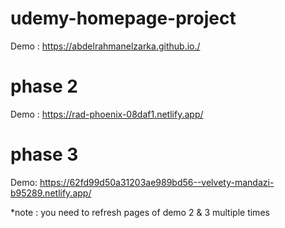 # udemy-homepage-project

Demo : https://abdelrahmanelzarka.github.io./

# phase 2
Demo : https://rad-phoenix-08daf1.netlify.app/


# phase 3
Demo: https://62fd99d50a31203ae989bd56--velvety-mandazi-b95289.netlify.app/

*note : you need to refresh pages of demo 2 & 3 multiple times
